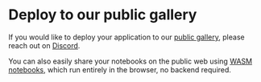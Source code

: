 # Deploy to our public gallery

If you would like to deploy your application to our [public
gallery](https://marimo.io/@public), please reach out on
[Discord](https://marimo.io/discord?ref=docs).

You can also easily share your notebooks on the public web using [WASM
notebooks](../../guides/wasm.md), which run entirely in the browser, no backend
required.
